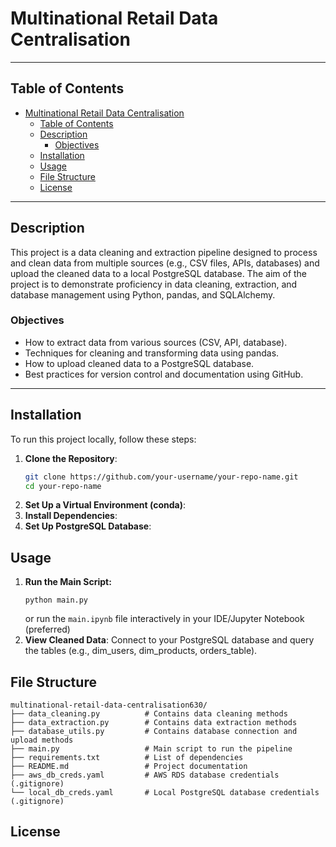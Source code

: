 # Multinational Retail Data Centralisation

---

## Table of Contents
- [Multinational Retail Data Centralisation](#multinational-retail-data-centralisation)
  - [Table of Contents](#table-of-contents)
  - [Description](#description)
    - [Objectives](#objectives)
  - [Installation](#installation)
  - [Usage](#usage)
  - [File Structure](#file-structure)
  - [License](#license)

---

## Description
This project is a data cleaning and extraction pipeline designed to process and clean data from multiple sources (e.g., CSV files, APIs, databases) and upload the cleaned data to a local PostgreSQL database. The aim of the project is to demonstrate proficiency in data cleaning, extraction, and database management using Python, pandas, and SQLAlchemy.

### Objectives
- How to extract data from various sources (CSV, API, database).
- Techniques for cleaning and transforming data using pandas.
- How to upload cleaned data to a PostgreSQL database.
- Best practices for version control and documentation using GitHub.

---

## Installation
To run this project locally, follow these steps:

1. **Clone the Repository**:
   ```bash
   git clone https://github.com/your-username/your-repo-name.git
   cd your-repo-name
   ```
2. **Set Up a Virtual Environment (conda)**:
3. **Install Dependencies**:
4. **Set Up PostgreSQL Database**:

## Usage

1. **Run the Main Script:**
   ```
   python main.py
   ```
   or
   run the `main.ipynb` file interactively in your IDE/Jupyter Notebook (preferred)
2. **View Cleaned Data**:
   Connect to your PostgreSQL database and query the tables (e.g., dim_users, dim_products, orders_table).

## File Structure
```
multinational-retail-data-centralisation630/
├── data_cleaning.py          # Contains data cleaning methods
├── data_extraction.py        # Contains data extraction methods
├── database_utils.py         # Contains database connection and upload methods
├── main.py                   # Main script to run the pipeline
├── requirements.txt          # List of dependencies
├── README.md                 # Project documentation
├── aws_db_creds.yaml         # AWS RDS database credentials (.gitignore)
└── local_db_creds.yaml       # Local PostgreSQL database credentials (.gitignore)
```

## License
